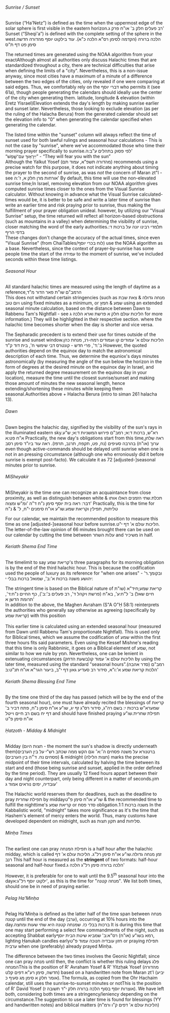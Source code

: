 ###### Sunrise / Sunset

Sunrise (“Ha'Netz”) is defined as the time when the uppermost edge of the solar sphere is first visible in the eastern horizon.<span data-footnote><span class="hebSrc">רב פעלים חלק ב' או"ח פרק ג'</span></span> Sunset (“Sheqi'a”) is defined with the complete setting of the sphere in the west.<span data-footnote>הלכה ברורה (הקדמה לסימן רס"א הלכה כ"א). עוד בילקוט יוסף מהדורה חדשה סימן פט דף ת"ס</span>

The returned times are generated using the NOAA algorithm from your exact<span data-footnote>Although almost all authorities only discuss Halachic times that are standardized throughout a city, there are technical difficulties that arise when defining the limits of a "city". Nevertheless, this is a non-issue anyway, since most cities have a maximum of a minute of a difference between the two edges of the cities, only revealed if one were comparing at said edges. Thus, we comfortably rely on the דברי יוסף who permits it (see 61a), though people generating the calendars should ideally use the center of the city when generating them.</span> latitude, longitude & elevation (within Eretz Yisrael)<span data-footnote>Elevation extends the day's length by making sunrise earlier and sunset later. Nevertheless, those looking to exclude elevation (as per the ruling of the Halacha Berura) from the generated calendar should set the elevation info to "0" when generating the calendar</span> specified when generating the calendar.

The listed time within the "sunset" column will always reflect the time of sunset used for both lawful rulings and seasonal hour calculations - This is not the case by "sunrise", where we've accommodated those who time their morning prayer specifically to sunrise.<span data-footnote>לפי פסוק בתהלים ע"ב:ה'<br>“יִֽירָא֥וּךָ עִם־שָׁ֣מֶשׁ” - “They will fear you with the sun”<br>Although the Yalkut Yosef (מהדורה תשפ"א, עמוד תם) recommends using a precise watch for this purpose, it does not indicate anything about timing the prayer to the second of sunrise, as was <i>not</i> the concern of Maran zt"l - see <span class="hebSrc">אורחות מרן חלק א, ז':ה'</span></span> By default, this time will use the non-elevated sunrise time;<span data-footnote>In Israel, removing elevation from our NOAA algorithm gives computed sunrise times closer to the ones from the Visual Sunrise calculator. Without knowing in advance what the Visual Sunrise calculated-times would be, it is better to be safe and write a later time of sunrise than write an earlier time and risk praying prior to sunrise, thus making the fulfillment of your prayer obligation unideal.</span> however, by utilizing our "Visual Sunrise" setup, the time returned will reflect all horizon-based obstructions (such as mountains in a valley) when determining the visibility of sunrise, closer matching the word of the early authorities.<span data-footnote>תלמדי רבינו יונה על ברכות ד: בדפי הריף<br>These changes don't change the accuracy of the actual times, since even "Visual Sunrise" (from ChaiTables/לוח בכרי יוסף) use the NOAA algorithm as a base. Nevertheless, since the context of prayer-by-sunrise has some people time the start of the עמידה to the moment of sunrise, we've included seconds within these time listings.</span>

###### Seasonal Hour

All standard halachic times are measured using the length of daytime as a reference,<span data-footnote>הרמב"ם שו"ת פאר הדור מ"ד<br>This does not withstand certain stringencies (such as מנחה גדולה & צאת שבת ויום טוב using fixed minutes as a minimum, or שמע & חמץ using an extended seasonal minute calculation, based on the distance between Dawn to Rabbenu Tam's Nightfall - see הליכות עולם חלק א פרשת וארא הלכה ג for more information.) They will be highlighted in their respective section.</span> where the halachic time becomes shorter when the day is shorter and vice versa.

The Sepharadic precedent is to extend their use for times outside of the sunrise and sunset window.<span data-footnote>הליכות עולם א' עמודים קו ועמודים רמח-רנ, מנחת כהן ב':ד', פרי חדש - קונטרס דבי שימשי ח', בית דוד ק"ד</span> However, the quoted authorities depend on the equinox day to match the astronomical description of each time. Thus, we determine the equniox's days minutes astronomically (by measuring the angle of the sun below the horizon in the form of degrees at the desired minute on the equinox day in Israel, and apply the returned degree measurement on the equinox day in your location), measure the time until the closest sunrise/sunset and making those amount of minutes the new seasonal length, hence extending/shortening these minutes while keeping them seasonal.<span data-footnote>Authorities above + Halacha Berura (intro to siman 261 halacha 13).</span>

###### Dawn

Dawn begins the halachic day, signified by the visibility of the sun's rays in the illuminated eastern sky.<span data-footnote>רא"ש, ברכות ד:א; רמב"ם פירוש המשניות ד:א; ש"ע א"ח פט:א</span> Practically, the new day's obligations start from this time,<span data-footnote>ראה שלחן ערוך (או"ח) בהרבה סעיפים (נח, פט, תקפח, תרנב, תרפז). ראה עוד ביו"ד סימן רסב</span> even though active-commands should be delayed until sunrise when one is not in an pressing circumstance (although one who erroniously did it before sunrise is exempt post-facto). We calculate it as 72 [adjusted-]seasonal minutes prior to sunrise.

###### MiSheyakir

MiSheyakir is the time one can recognize an acquaintance from close proximity, as well as distinguish between white & <span class="hebMidWord">תכלת</span>.<span data-footnote><span class="hebSrc">שתי הזמנים האלו אותו דבר: ראה בית יוסף סימן נ"ח ד"ה 'ומ"ש ומצוה'</span></span> Practically, this is the time for <span class="hebMidWord">טליתות, תפילין וקריאת שמע</span>.<span data-footnote>שו"ע או"ח סימנים י"ח, ל' & נ"ח</span>

For our calendar, we maintain the recommended position to measure this time as one [adjusted-]seasonal hour before sunrise.<span data-footnote>הליכות עולם א' דף י"ט. The letter-of-the-law opinion of 66 minutes brought there can be used on our calendar by cutting the time between עלות השחר and משיכיר in half.</span>

###### Keriath Shema End Time

The timelimit to say קריאת שמע's three paragraphs for its morning obligation is by the end of the third halachic hour. This is because the codification used the people of luxury as its reference for "when one arises" - ובקומך.<span data-footnote><span class="hebSrc">ר' יהושע משנה ברכות א':ב', שמואל ברכות בבלי י:</span></span>

The stringent time is based on the Biblical nature of קריאת שמע;<span data-footnote><span class="hebSrc">חיד"א (שו"ת חיים שאל) ב' ל"ח:ע', בא"ח (פרשת ויקהל ד', רב פעלים ב':ב'), כף החיים נ"ח:ד', תרומת הדשן א'</span><br>In addition to the above, the Maghen Avraham (S"A O"Ḥ 58:1) reinterprets the authorities who generally say otherwise as agreeing (specifically by קריאת שמע) with this position<br><br>This earlier time is calculated using an extended seasonal hour (measured from Dawn until Rabbenu Tam's proportionate Nightfall). This is used only for Biblical times, which we assume the codification of שמע within the first three hours fits said parameters. Even using the Kessef Mishne's reading that this time is only Rabbninic, it goes on a Biblical element of שמע, not similar to how we rule by חמץ.</span> Nevertheless, one can be lenient in extenuating circumstances (בשעת הדחק)<span data-footnote>הליכות עולם א' עמוד קו</span> by using the later time, measured using the standard "seasonal hours".<span data-footnote><span class="hebSrc">רמב"ם (סדר אהבה) הלכות קריאת שמע א':ו"א, סידור רב סעדיע גאון דף י"ב, ביעור הגר"א או"ח תנ"ט:ב'</span></span>

###### Keriath Shema Blessing End Time

By the time one third of the day has passed (which will be by the end of the fourth seasonal hour), one must have already recited the blessings of <span class="hebMidWord">קריאת שמע</span><span data-footnote>רא"ש ברכות י: בשם רה"ג, סידור רס"ג זף יג, שו"ע או"ח סימן נ"ח, פתח דביר ב' דף יח בשם רב חיים וייטל</span> and should have finished praying <span class="hebMidWord">תפילת שחרית</span>.<span data-footnote>שו"ע או"ח סימן פ"ט</span>

###### Ḥatzoth - Midday & Midnight

Midday (חצות היום - the moment the sun's shadow is directly underneath them)<span data-footnote>ברטנורא על משנה פסחים ה׳:א׳ וגם הקש ממה שכתב רש"י על בין הערבים (פסחים נח. ד״ה בין הערבים)</span> & midnight (חצות הלילה) marks the precise midpoint of their time intervals, calculated by halving the time between its start and end (those being sunrise and sunset, applied in the order defined by the time period). They are usually 12 fixed hours appart between their day and night counterpart, only being different in a matter of seconds.<span data-footnote><span class="hebSrc">חזון עובדיה, ימים נוראים אמוד ג'</span></span>

The Halachic world reserves them for deadlines, such as the deadline to pray <span class="hebMidWord">תפילת שחרית</span> by midday<span data-footnote>שו"ע או"ח סימן פ"ט</span> & the recommended time to fulfill the nighttime's קריאת שמע or סדר פסח obligation.<span data-footnote>משנה ברכות 1:1</span> In the Kabbalistic world, "midnight" takes more significance as it's the time that Hashem's element of mercy enters the world. Thus, many customs have developed dependent on midnight, such as תקון חצות and סליחות.

###### Minḥa Times

The earliest one can pray תפילת המנחה is a half hour after the halachic midday, which is called <span class="hebMidWord">זמן מנחה גדולה</span>.<span data-footnote>שו"ע או"ח סימן רל"ג. הליכות עולם א' דף רנב</span> This half hour is measured as the **stringent** of two formats: half-hour seasonal and half-hour fixed.<span data-footnote><span class="hebSrc">הלכה ברורה סימן רל"ג הלכה ג'</span></span>

However, it is preferable for one to wait until the 9.5<sup>th</sup> seasonal hour into the day<span data-footnote><span class="hebSrc">ילקוט יוסף רל"ג:א'</span></span>, as this is the time for "מנחה קטנה". We list both times, should one be in need of praying earlier.

###### Pelag Ha'Minḥa

Pelag Ha'Minḥa is defined as the latter half of the time span between מנחה קטנה until the end of the day (ערב), occurring at 10¾ hours into the day.<span data-footnote>ברכות בבלי כז. שמנחה קטנה היא שתי שעות ומחצה</span> It is during this time that one may start performing a select few commandments of the night, such as accepting Shabbat early<span data-footnote><span class="hebSrc">רמא בשו"ע (או"ח) רס"א:ב' שמביא שיטת הבית יוסף</span></span>, lighting Ḥanukah candles early<span data-footnote>חזון עובדיה חנוכה עמוד פ"ט</span> or praying תפילת ערבית when one (preferably) already prayed Minḥa.

The difference between the two times involves the Geonic Nightfall; since one can pray מנחה until then, the conflict is whether this ruling delays  <span class="hebMidWord">פלג המנחה</span><span data-footnote>This is the position of R' Avraham Yosef & R' Yitzḥak Yosef (מהדורה חדשה, סימן רע"א דפים קלט) based on a handwritten note from Maran zt'l (יביע אומר חלק א סימן מג סעיף כ). The formula, as copied from the Ohr Hachaim calendar, still uses the sunrise-to-sunset minutes</span> or not<span data-footnote>This is the position of R' David Yosef (אוצרות יוסף בסוף הלכה ברורה חלק י"ד תשובה ז)</span>. We have left both, considering both times are a stringency/leniency depending on the circumstance.<span data-footnote>The suggestion to use a later time is found for blessings (YY and handwritten notes) and biblical matters (הליכות עולם א' דפים ק"ו ורמ"ח)</span>
